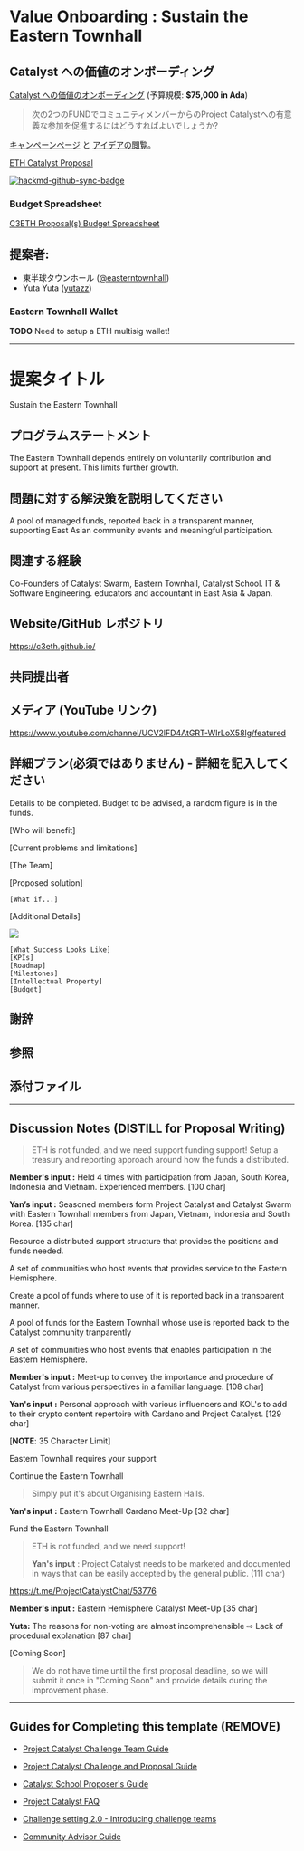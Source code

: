 # Value Onboarding : Sustain the Eastern Townhall

## Catalyst への価値のオンボーディング

[Catalyst への価値のオンボーディング](https://github.com/C3ETH/c3eth-fund6/blob/main/catalyst-value-onboarding/campaign-brief.md) (予算規模: **$75,000 in Ada**)

> 次の2つのFUNDでコミュニティメンバーからのProject Catalystへの有意義な参加を促進するにはどうすればよいでしょうか?

[キャンペーンページ](https://cardano.ideascale.com/a/campaign-home/26106) と [アイデアの閲覧](https://cardano.ideascale.com/a/ideas/top/campaign-filter/byids/campaigns/26106/stage/unspecified)。

[ETH Catalyst Proposal](https://cardano.ideascale.com/a/dtd/Sustain-the-Eastern-Townhall/369124-48088)

[![hackmd-github-sync-badge](https://hackmd.io/d2QVYuj-Q3qRmm22nL-Qcw/badge)](https://hackmd.io/d2QVYuj-Q3qRmm22nL-Qcw)

### Budget Spreadsheet

[C3ETH Proposal(s) Budget Spreadsheet](https://docs.google.com/spreadsheets/d/1BeMc7BW9NFVSWPomM3j4Iv5I7Eveb24P-dFhFOUrCvo/edit?usp=sharing)

## 提案者:

- 東半球タウンホール ([@easterntownhall](https://cardano.ideascale.com/a/pmd/3100214-48088?))
- Yuta Yuta ([yutazz](https://cardano.ideascale.com/a/pmd/3054432-48088?))

### Eastern Townhall Wallet

**TODO** Need to setup a ETH multisig wallet!

---

# 提案タイトル

Sustain the Eastern Townhall

## プログラムステートメント

The Eastern Townhall depends entirely on voluntarily contribution and support at present. This limits further growth.

## 問題に対する解決策を説明してください

A pool of managed funds, reported back in a transparent manner, supporting East Asian community events and meaningful participation.

## 関連する経験

Co-Founders of Catalyst Swarm, Eastern Townhall, Catalyst School. IT & Software Engineering. educators and accountant in East Asia & Japan.

## Website/GitHub レポジトリ

https://c3eth.github.io/

## 共同提出者

## メディア (YouTube リンク)

https://www.youtube.com/channel/UCV2lFD4AtGRT-WIrLoX58lg/featured

## 詳細プラン(必須ではありません) - 詳細を記入してください

Details to be completed. Budget to be advised, a random figure is in the funds.

[Who will benefit]

[Current problems and limitations]

[The Team]

[Proposed solution]

    [What if...]

[Additional Details]

![](https://i.imgur.com/vkgS32e.png)

    [What Success Looks Like]
    [KPIs]
    [Roadmap]
    [Milestones] 
    [Intellectual Property]
    [Budget]

## 謝辞

## 参照

## 添付ファイル

---

## Discussion Notes (DISTILL for Proposal Writing)

> ETH is not funded, and we need support funding support! Setup a treasury and reporting approach around how the funds a distributed.


**Member's input :** Held 4 times with participation from Japan, South Korea, Indonesia and Vietnam. Experienced members. [100 char]

**Yan’s input :** Seasoned members form Project Catalyst and Catalyst Swarm with Eastern Townhall members from Japan, Vietnam, Indonesia and South Korea. [135 char]

Resource a distributed support structure that provides the positions and funds needed.

A set of communities who host events that provides service to the Eastern Hemisphere.

Create a pool of funds where to use of it is reported back in a transparent manner.

A pool of funds for the Eastern Townhall whose use is reported back to the Catalyst community tranparently

A set of communities who host events that enables participation in the Eastern Hemisphere.


**Member's input :** Meet-up to convey the importance and procedure of Catalyst from various perspectives in a familiar language. [108 char]

**Yan's input :** Personal approach with various influencers and KOL's to add to their crypto content repertoire with Cardano and Project Catalyst. [129 char]

[**NOTE**: 35 Character Limit]

Eastern Townhall requires your support

Continue the Eastern Townhall

> Simply put it's about Organising Eastern Halls.

**Yan's input :** Eastern Townhall Cardano Meet-Up [32 char]

Fund the Eastern Townhall


> ETH is not funded, and we need support!
> 
> **Yan's input** : Project Catalyst needs to be marketed and documented in ways that can be easily accepted by the general public. (111 char)

https://t.me/ProjectCatalystChat/53776

**Member's input :** Eastern Hemisphere Catalyst Meet-Up [35 char]

**Yuta:** The reasons for non-voting are almost incomprehensible ⇨ Lack of procedural explanation [87 char]

[Coming Soon]

> We do not have time until the first proposal deadline, so we will submit it once in "Coming Soon" and provide details during the improvement phase.

---

## Guides for Completing this template (REMOVE)

- [Project Catalyst Challenge Team Guide](https://docs.google.com/document/d/1GDCKOysG1dd4nUXYcio3PY889doGrbC34PFggu8FI20/)

- [Project Catalyst Challenge and Proposal Guide](https://docs.google.com/document/d/1oE_cnP0gksdAanXV4w5DYaDNp_tbYEvyHhTUG4HYZ3Q/)

- [Catalyst School Proposer's Guide](https://docs.google.com/document/d/12wk6mIPxeGsw2WxqHvkTkjNj_wCIx46AgTNPVX3-38o/)

- [Project Catalyst FAQ](https://docs.google.com/document/d/1qYtV15WXeM_AQYvISzr0a0Qj2IzW3hDvhMBvZZ4w2jE/edit#heading=h.dmu4wfbk1ion)
- [Challenge setting 2.0 - Introducing challenge teams](https://docs.google.com/document/d/1GDCKOysG1dd4nUXYcio3PY889doGrbC34PFggu8FI20/edit?pli=1#heading=h.dxixtumushib)

- [Community Advisor Guide](https://docs.google.com/document/d/13GDOj2vuxZzQttagfgnS3hbnP65xsSsWbf_6TURLI_U/edit#)